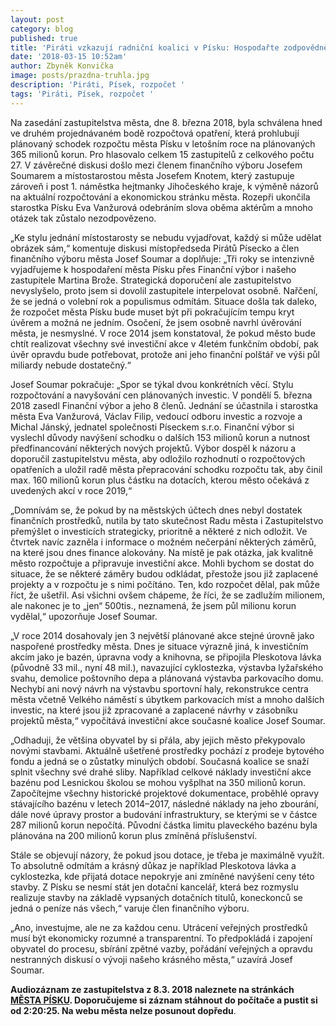 ```yaml
---
layout: post
category: blog
published: true
title: 'Piráti vzkazují radniční koalici v Písku: Hospodařte zodpovědně'
date: '2018-03-15 10:52am'
author: Zbyněk Konvička
image: posts/prazdna-truhla.jpg
description: 'Piráti, Písek, rozpočet '
tags: 'Piráti, Písek, rozpočet '
---
```

Na zasedání zastupitelstva města, dne 8. března 2018, byla schválena hned ve druhém projednávaném bodě rozpočtová opatření, která prohlubují plánovaný schodek rozpočtu města Písku v letošním roce na plánovaných 365 milionů korun. Pro hlasovalo celkem 15 zastupitelů z celkového počtu 27. V závěrečné diskusi došlo mezi členem finančního výboru Josefem Soumarem a místostarostou města Josefem Knotem, který zastupuje zároveň i post 1. náměstka hejtmanky Jihočeského kraje, k výměně názorů na aktuální rozpočtování a ekonomickou stránku města. Rozepři ukončila starostka Písku Eva Vanžurová odebráním slova oběma aktérům a mnoho otázek tak zůstalo nezodpovězeno.

„Ke stylu jednání místostarosty se nebudu vyjadřovat, každý si může udělat obrázek sám,“ komentuje diskusi místopředseda Pirátů Písecko a člen finančního výboru města Josef Soumar a doplňuje: „Tři roky se intenzivně vyjadřujeme k hospodaření města Písku přes Finanční výbor i našeho zastupitele Martina Brože. Strategická doporučení ale zastupitelstvo nevyslyšelo, proto jsem si dovolil zastupitele interpelovat osobně. Nařčení, že se jedná o volební rok a populismus odmítám. Situace došla tak daleko, že rozpočet města Písku bude muset být při pokračujícím tempu kryt úvěrem a možná ne jedním. Osočení, že jsem osobně navrhl úvěrování města, je nesmyslné. V roce 2014 jsem konstatoval, že pokud město bude chtít realizovat všechny své investiční akce v 4letém funkčním období, pak úvěr opravdu bude potřebovat, protože ani jeho finanční polštář ve výši půl miliardy nebude dostatečný.“

Josef Soumar pokračuje: „Spor se týkal dvou konkrétních věcí. Stylu rozpočtování a navyšování cen plánovaných investic. V pondělí 5. března 2018 zasedl Finanční výbor a jeho 8 členů. Jednání se účastnila i starostka města Eva Vanžurová, Václav Filip, vedoucí odboru investic a rozvoje a Michal Jánský, jednatel společnosti Píseckem s.r.o.  Finanční výbor si vyslechl důvody navýšení schodku o dalších 153 milionů korun a nutnost předfinancování některých nových projektů. Výbor dospěl k názoru a doporučil zastupitelstvu města, aby odložilo rozhodnutí o rozpočtových opatřeních a uložil radě města přepracování schodku rozpočtu tak, aby činil max. 160 milionů korun plus částku na dotacích, kterou město očekává z uvedených akcí v roce 2019,“

„Domnívám se, že pokud by na městských účtech dnes nebyl dostatek finančních prostředků, nutila by tato skutečnost Radu města i Zastupitelstvo přemýšlet o investicích strategicky, prioritně a některé z nich odložit. Ve čtvrtek navíc zazněla i informace o možném nečerpání některých záměrů, na které jsou dnes finance alokovány. Na místě je pak otázka, jak kvalitně město rozpočtuje a připravuje investiční akce. Mohli bychom se dostat do situace, že se některé záměry budou odkládat, přestože jsou již zaplacené projekty a v rozpočtu je s nimi počítáno. Ten, kdo rozpočet dělal, pak může říct, že ušetřil. Asi všichni ovšem chápeme, že říci, že se zadlužím milionem, ale nakonec je to „jen“ 500tis., neznamená, že jsem půl milionu korun vydělal,“ upozorňuje Josef Soumar.

„V roce 2014 dosahovaly jen 3 největší plánované akce stejné úrovně jako naspořené prostředky města. Dnes je situace výrazně jiná, k investičním akcím jako je bazén, úpravna vody a knihovna, se připojila Pleskotova lávka (původně 33 mil., nyní 48 mil.), navazující cyklostezka, výstavba lyžařského svahu, demolice poštovního depa a plánovaná výstavba parkovacího domu. Nechybí ani nový návrh na výstavbu sportovní haly, rekonstrukce centra města včetně Velkého náměstí s úbytkem parkovacích míst a mnoho dalších investic, na které jsou již zpracované a zaplacené návrhy v zásobníku projektů města,“ vypočítává investiční akce současné koalice Josef Soumar.

„Odhaduji, že většina obyvatel by si přála, aby jejich město překypovalo novými stavbami. Aktuálně ušetřené prostředky pochází z prodeje bytového fondu a jedná se o zůstatky minulých období. Současná koalice se snaží splnit všechny své drahé sliby. Například celkové náklady investiční akce bazénu pod Lesnickou školou se mohou vyšplhat na 350 milionů korun. Započítejme všechny historické projektové dokumentace, proběhlé opravy stávajícího bazénu v letech 2014–2017, následné náklady na jeho zbourání, dále nové úpravy prostor a budování infrastruktury, se kterými se v částce 287 milionů korun nepočítá. Původní částka limitu plaveckého bazénu byla plánována na 200 milionů korun plus zmíněná příslušenství.

Stále se objevují názory, že pokud jsou dotace, je třeba je maximálně využít. To absolutně odmítám a krásný důkaz je například Pleskotova lávka a cyklostezka, kde přijatá dotace nepokryje ani zmíněné navýšení ceny této stavby. Z Písku se nesmí stát jen dotační kancelář, která bez rozmyslu realizuje stavby na základě vypsaných dotačních titulů, koneckonců se jedná o peníze nás všech,“ varuje člen finančního výboru.

„Ano, investujme, ale ne za každou cenu. Utrácení veřejných prostředků musí být ekonomicky rozumné a transparentní. To předpokládá i zapojení obyvatel do procesu, sbírání zpětné vazby, pořádání veřejných a opravdu nestranných diskusí o vývoji našeho krásného města,“ uzavírá Josef Soumar.

**Audiozáznam ze zastupitelstva z 8.3. 2018 naleznete na stránkách **[**MĚSTA PÍSKU**](http://www.mesto-pisek.cz/audio-zaznamy-z-jednani-zastupitelstva-mesta-2018/d-20226/p1=1796)**. Doporučujeme si záznam stáhnout do počítače a pustit si od 2:20:25. Na webu města nelze posunout dopředu**.
